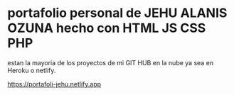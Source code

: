 # portafolio personal de JEHU ALANIS OZUNA hecho con HTML JS CSS PHP 
estan la mayoria de los proyectos de mi GIT HUB en la nube ya sea en Heroku o netlify. 

https://portafoli-jehu.netlify.app
